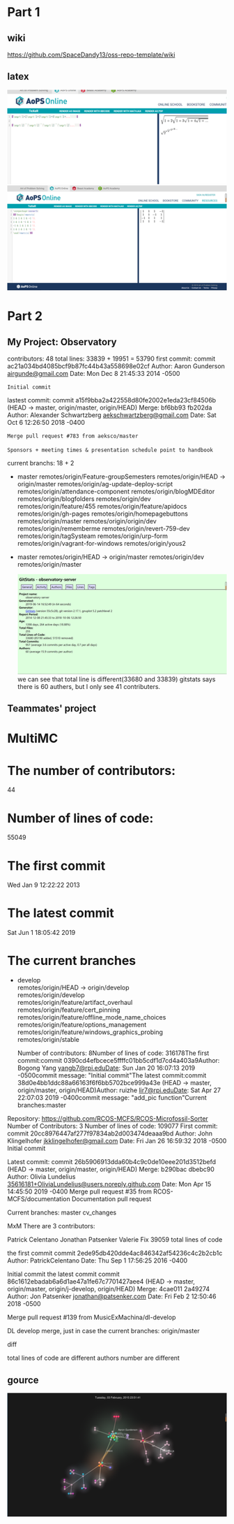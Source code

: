 # Part 1

## wiki
https://github.com/SpaceDandy13/oss-repo-template/wiki
## latex
![latex1.png](latex1.png)
![latex2.png](latex2.png)

# Part 2

## My Project: Observatory
contributors: 48
total lines: 33839 + 19951 = 53790
first commit: 
commit ac21a034bd4085bcf9b87fc44b43a558698e02cf
Author: Aaron Gunderson <airgunde@gmail.com>
Date:   Mon Dec 8 21:45:33 2014 -0500

    Initial commit

lastest commit:
commit a15f9bba2a422558d80fe2002e1eda23cf84506b (HEAD -> master, origin/master, origin/HEAD)
Merge: bf6bb93 fb202da
Author: Alexander Schwartzberg <aekschwartzberg@gmail.com>
Date:   Sat Oct 6 12:26:50 2018 -0400

    Merge pull request #783 from aeksco/master

    Sponsors + meeting times & presentation schedule point to handbook

current branchs: 18 + 2

* master
  remotes/origin/Feature-groupSemesters
  remotes/origin/HEAD -> origin/master
  remotes/origin/ag-update-deploy-script
  remotes/origin/attendance-component
  remotes/origin/blogMDEditor
  remotes/origin/blogfolders
  remotes/origin/dev
  remotes/origin/feature/455
  remotes/origin/feature/apidocs
  remotes/origin/gh-pages
  remotes/origin/homepagebuttons
  remotes/origin/master
  remotes/origin/origin/dev
  remotes/origin/rememberme
  remotes/origin/revert-759-dev
  remotes/origin/tagSysteam
  remotes/origin/urp-form
  remotes/origin/vagrant-for-windows
  remotes/origin/yous2

* master
  remotes/origin/HEAD -> origin/master
  remotes/origin/dev
  remotes/origin/master
  
  ![gitstats.png](gitstats.png)
  we can see that total line is different(33680 and 33839)
  gitstats says there is 60 authers, but I only see 41 contributers.

## Teammates' project
# MultiMC  
# The number of contributors:  
44
# Number of lines of code:  
55049
# The first commit  
Wed Jan 9 12:22:22 2013
# The latest commit  
Sat Jun 1 18:05:42 2019
# The current branches  
* develop  
  remotes/origin/HEAD -> origin/develop  
  remotes/origin/develop  
  remotes/origin/feature/artifact_overhaul  
  remotes/origin/feature/cert_pinning  
  remotes/origin/feature/offline_mode_name_choices  
  remotes/origin/feature/options_management  
  remotes/origin/feature/windows_graphics_probing  
  remotes/origin/stable  
  
  
  Number of contributors: 8Number of lines of code: 316178The first commit:commit 0390cd4efbcece5ffffc01bb5cdf1d7cd4a403a9Author: Bogong Yang yangb7@rpi.eduDate: Sun Jan 20 16:07:13 2019 -0500commit message: "Initial commit"The latest commit:commit 38d0e4bb1ddc88a66163f6f6bb5702bce999a43e (HEAD -> master, origin/master, origin/HEAD)Author: ruizhe lir7@rpi.eduDate: Sat Apr 27 22:07:03 2019 -0400commit message: "add_pic function"Current branches:master
 
 
 Repository: https://github.com/RCOS-MCFS/RCOS-Microfossil-Sorter
Number of Contributors: 3
Number of lines of code: 109077
First commit:
commit 20cc8976447af277f97834ab2d003474deaaa9bd
Author: John Klingelhofer jkklingelhofer@gmail.com
Date: Fri Jan 26 16:59:32 2018 -0500
Initial commit

Latest commit:
commit 26b5906913dda60b4c9c0de10eee201d3512befd (HEAD -> master, origin/master, origin/HEAD)
Merge: b290bac dbebc90
Author: Olivia Lundelius 35616181+OliviaLundelius@users.noreply.github.com
Date: Mon Apr 15 14:45:50 2019 -0400
Merge pull request #35 from RCOS-MCFS/documentation
Documentation pull request

Current branches:
master
cv_changes


  
  MxM There are 3 contributors:

Patrick Celentano
Jonathan Patsenker
Valerie Fix
39059 total lines of code

the first commit commit 2ede95db420dde4ac846342af54236c4c2b2cb1c Author: PatrickCelentano Date: Thu Sep 1 17:56:25 2016 -0400

Initial commit
the latest commit commit 86c1612ebadab6a6d1ae47a1fe67c7701427aee4 (HEAD -> master, origin/master, origin/j-develop, origin/HEAD) Merge: 4cae011 2a49274 Author: Jon Patsenker jonathan@patsenker.com Date: Fri Feb 2 12:50:46 2018 -0500

Merge pull request #139 from MusicExMachina/dl-develop

DL develop merge, just in case
the current branches: origin/master

diff

total lines of code are different
authors number are different 

## gource
![gource.png](gource.png)
